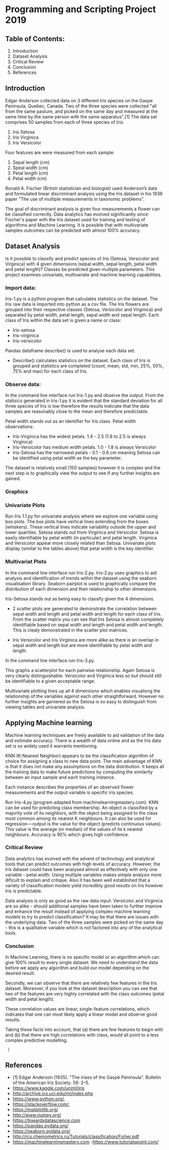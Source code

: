 # Programming and Scripting Project 2019

## Table of Contents:

1.   Introduction
2.   Dataset Analysis
3.   Critical Review
4.   Conclusion
5.   References

## Introduction
Edgar Anderson collected data on 3 different Iris species on the Gaspe Peninsula, Quebec, Canada.
Two of the three species were collected "all from the same pasture, and picked on the same day and measured at the same time by the same person with the same apparatus".[1] 
The data set comprises 50 samples from each of three species of Iris:
1. Iris Setosa
2. Iris Virginica
3. Iris Versicolor

Four features are were measured from each sample:
1. Sepal length (cm)
2. Speal width (cm)
3. Petal length (cm)
4. Petal width (cm) 

Ronald A. Fischer (British statistician and biologist) used Anderson’s data and formulated linear discriminant analysis using the Iris dataset in his 1936 paper "The use of multiple measurements in taxonomic problems". 

The goal of discriminant analysis is given four measurements a flower can be classified correctly. Data analytics has evolved significantly since Fischer's paper with the Iris dataset used for training and testing of algorithms and Machine Learning.  It is possible that with multivariate samples outcomes can be predicted with almost 100% accuracy.

## Dataset Analysis
Is it possible to classify and predict species of Iris (Setosa, Versicolor and Virginica) with 4 given dimensions (sepal width, sepal length, petal width and petal length)? Classes be predicted given multiple parameters.  This project examines univariate, multivariate and machine learning capabilities.   

### Import data:

Iris-1.py is a python program that calculates statistics on the dataset.  The Iris raw data is imported into python as a csv file.  The Iris flowers are grouped into their respective classes (Setosa, Versicolor and Virginica) and separated by petal width, petal length, sepal width and sepal length.  Each class of Iris within the data set is given a name or class:  
- Iris-setosa
- Iris-virginica
- Iris-versicolor

Pandas dataframe describe() is used to analyse each data set.
- Describe() calculates statistics on the dataset.  Each class of Iris is grouped and statistics are completed (count, mean, std, min, 25%, 50%, 75% and max) for each class of Iris.

### Observe data:

In the command line interface run Iris-1.py and observe the output.
From the statisics generated in Iris-1.py it is evident that the standard deviation for all three species of Iris is low therefore the results indiciate that the data samples are reasonably close to the mean and therefore predictable.  

Petal width stands out as an identifier for Iris class.  Petal width observations:
- Iris-Virginica has the widest petals.  1.4 - 2.5 (1.8 to 2.5 is always Virginica)
- Iris-Versicolor has medium width petals. 1.0 - 1.8 is always Versicolor
- Iris-Setosa has the narrowest petals - 0.1 - 0.6 cm meaning Setosa can be identified using petal width as the key parameter.

The dataset is relatively small (150 samples) however it is complex and the next step is to graphically view the output to see if any further insights are gained.


### Graphics
### Univariate Plots
Run Iris 1.1.py for univariate analysis where we explore one variable using box plots.  The box plots have vertical lines extending from the boxes (whiskers). These vertical lines indicate variability outside the upper and lower quartiles.
Setosa stands out from Virginica and Versicolor.  Setosa is easily identifiable by petal width (in particular) and petal length.  Virginica and Versicolor appear more closely related than Setosa.  Univariate plots display (similar to the tables above) that petal width is the key identifier.

### Multivariat Plots
In the command line interface run Iris-2.py.  Iris-2.py uses graphics to aid analysis and identification of trends within the dataset using the seaborn visualisation library.  Seaborn pairplot is used to graphically compare the distribution of each dimension and their relationship to other dimensions.    

Iris-Setosa stands out as being easy to classify given the 4 dimensions.
- 2 scatter plots are generated to demonstrate the correlation between sepal width and length and petal width and length for each class of Iris.  From the scatter matrix you can see that Iris Setosa is almost completely identifiable based on sepal width and length and petal width and length.  This is clealy demonstrated in the scatter plot matrices.
 
- Iris Versicolor and Iris Virginica are more alike as there is an overlap in sepal width and length but are more identifiable by petal width and length. 
  
In the command line interface run Iris-3.py.

This graphs a scatterplot for each pairwise relationship.  Again Setosa is very clearly distinguishable.  Versicolor and Virginica less so but should still be identifiable to a given acceptable range. 

Multivariate plotting lines up all 4 dimensions which enables visualisng the relationship of the variables against each other straightforward.  However no further insights are garnered as the Setosa is so easy to distinguish from viewing tables and univariate analysis.

## Applying Machine learning
Machine learning techniques are freely available to aid validation of the data and estimate accuracy.  There is a wealth of data online and as the Iris data set is so widely used it warrants mentioning.  

KNN (K-Nearest Neighbor) appears to be the classification algorithm of choice for assigning a class to new data point. The main advantage of KNN is that it does not make any assumptions on the data distribution. It keeps all the training data to make future predictions by computing the similarity between an input sample and each training instance.

 Each instance describes the properties of an observed flower measurements and the output variable is specific iris species.

Run Iris-4.py (program adapted from machinelearningmastery.com).  KNN can be used for predicting class membership. An object is classified by a majority vote of its neighbors, with the object being assigned to the class most common among its nearest K neighbours. It can also be used for regression — output is the value for the object (predicts continuous values). This value is the average (or median) of the values of its k nearest neighbours.
Accuracy is 90% which gives high confidence.  

### Critical Review

Data analytics has evolved with the advent of technology and analytical tools that can predict outcomes with high levels of accuracy. However, the Iris dataset could have been analysed almost as effectively with only one variable - petal width. Using multiple variables makes simple analysis more dificult to explain and critique.  Also it has been well established that a variety of classification models yield incredibly good results on Iris however Iris is predictable.  

Data analysis is only as good as the raw data input.  Versicolor and Virginica are so alike - should additional samples have been taken to further improve and enhance the result instead of applying complex machine learning models to try to predict classification?  It may be that there are issues with the underlying data.  Two of the three samples were picked on the same day - this is a qualitative variable which is not factored into any of the analytical tools.

### Conclusion

In Machine Learning, there is no specific model or an algorithm which can give 100% result to every single dataset. We need to understand the data before we apply any algorithm and build our model depending on the desired result. 

Secondly, we can observe that there are relatively few features in the Iris dataset. Moreover, if you look at the dataset description you can see that two of the features are very highly correlated with the class outcomes (petal width and petal length).

These correlation values are linear, single-feature correlations, which indicates that one can most likely apply a linear model and observe good results.

Taking these facts into account, that (a) there are few features to begin with and (b) that there are high  correlations with class, would all point to a less complex predictive modelling.

     |
##  References
- [1] Edgar Anderson (1935). "The irises of the Gaspé Peninsula". Bulletin of the American Iris Society. 59: 2–5.
- https://www.kaggle.com/uciml/iris
- http://archive.ics.uci.edu/ml/index.php
- https://www.python.org/,
- https://stackoverflow.com/,
- https://matplotlib.org/
- http://www.numpy.org/
- https://towardsdatascience.com
- https://pandas.pydata.org/
- https://seaborn.pydata.org/
- http://rcs.chemometrics.ru/Tutorials/classification/Fisher.pdf
- https://machinelearningmastery.com
-https://www.tutorialspoint.com/